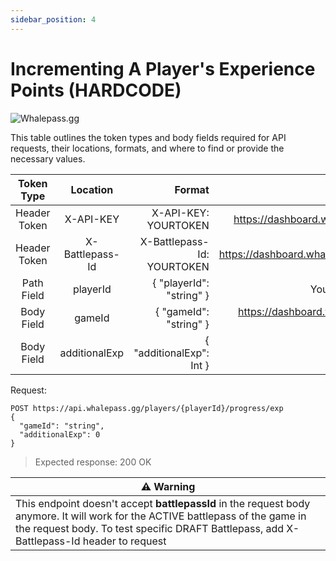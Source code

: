 ```yaml
---
sidebar_position: 4
---
```

# Incrementing A Player's Experience Points (HARDCODE)

![Whalepass.gg](https://i.imgur.com/zwUqWaS.png)

This table outlines the token types and body fields required for API requests, their locations, formats, and where to find or provide the necessary values.

| Token Type   | Location         | Format                               | Where To Find                              |
|:------------:|:----------------:|--------------------------------------:|-------------------------------------------:|
| Header Token | X-API-KEY        | X-API-KEY: YOURTOKEN                 | https://dashboard.whalepass.gg/api-key     |
| Header Token | X-Battlepass-Id  | X-Battlepass-Id: YOURTOKEN           | https://dashboard.whalepass.gg/campaigns   |
| Path Field   | playerId         | { "playerId": "string" }             | You can find in response                   |
| Body Field   | gameId           | { "gameId": "string" }               | https://dashboard.whalepass.gg/game-actions|
| Body Field   | additionalExp    | { "additionalExp": Int }             | Provided by the user                       |


Request:
```http
POST https://api.whalepass.gg/players/{playerId}/progress/exp
{
  "gameId": "string",
  "additionalExp": 0
}
```

> Expected response: 200 OK



| ⚠️ Warning                                                         |
|--------------------------------------------------------------------|
|This endpoint doesn't accept **battlepassId** in the request body anymore. It will work for the ACTIVE battlepass of the game in the request body. To test specific DRAFT Battlepass, add X-Battlepass-Id header to request|

